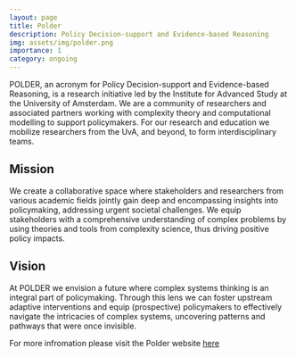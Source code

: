 ```yaml
---
layout: page
title: Polder
description: Policy Decision-support and Evidence-based Reasoning
img: assets/img/polder.png
importance: 1
category: ongoing
---
```


POLDER, an acronym for Policy Decision-support and Evidence-based Reasoning, is a research initiative led by the Institute for Advanced Study at the University of Amsterdam. We are a community of researchers and associated partners working with complexity theory and computational modelling to support policymakers. For our research and education we mobilize researchers from the UvA, and beyond, to form interdisciplinary teams.

## Mission

We create a collaborative space where stakeholders and researchers from various academic fields jointly gain deep and encompassing insights into policymaking, addressing urgent societal challenges. We equip stakeholders with a comprehensive understanding of complex problems by using theories and tools from complexity science, thus driving positive policy impacts.

## Vision

At POLDER we envision a future where complex systems thinking is an integral part of policymaking. Through this lens we can foster upstream adaptive interventions and equip (prospective) policymakers to effectively navigate the intricacies of complex systems, uncovering patterns and pathways that were once invisible.

For more infromation please visit the Polder website [here](https://polder.center)
